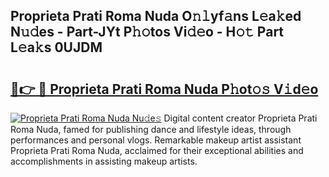 ## Proprieta Prati Roma Nuda O𝚗𝚕yf𝚊ns L𝚎a𝚔ed N𝚞𝚍es - Part-JYt P𝚑𝚘tos Vi𝚍𝚎o - H𝚘𝚝 Part L𝚎a𝚔s 0UJDM

# <h2><a href="http://kfdocl.oniu.top/?m=Proprieta+Prati+Roma+Nuda">🔗👉 🔴 Proprieta Prati Roma Nuda P𝚑ot𝚘𝚜 V𝚒d𝚎o</a></h2>

[![Proprieta Prati Roma Nuda Nu𝚍e𝚜](https://i.imgur.com/0qMVB7G.gif)](http://kfdocl.oniu.top/?m=Proprieta+Prati+Roma+Nuda)
Digital content creator Proprieta Prati Roma Nuda, famed for publishing dance and lifestyle ideas, through performances and personal vlogs. Remarkable makeup artist assistant Proprieta Prati Roma Nuda, acclaimed for their exceptional abilities and accomplishments in assisting makeup artists.  
